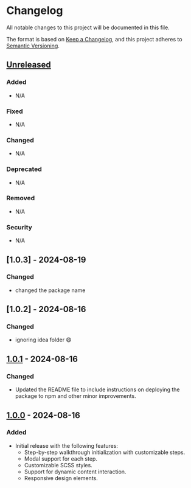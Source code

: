 # Changelog

All notable changes to this project will be documented in this file.

The format is based on [Keep a Changelog](https://keepachangelog.com/en/1.0.0/), and this project adheres to [Semantic Versioning](https://semver.org/spec/v2.0.0.html).

## [Unreleased]

### Added
- N/A

### Fixed
- N/A

### Changed
- N/A

### Deprecated
- N/A

### Removed
- N/A

### Security
- N/A

## [1.0.3] - 2024-08-19

### Changed
- changed the package name

## [1.0.2] - 2024-08-16

### Changed
- ignoring idea folder :smile:

## [1.0.1] - 2024-08-16

### Changed
- Updated the README file to include instructions on deploying the package to npm and other minor improvements.

## [1.0.0] - 2024-08-16

### Added
- Initial release with the following features:
  - Step-by-step walkthrough initialization with customizable steps.
  - Modal support for each step.
  - Customizable SCSS styles.
  - Support for dynamic content interaction.
  - Responsive design elements.

[Unreleased]: https://github.com/ouladck/walkthrough.js/compare/v1.0.1...HEAD
[1.0.1]: https://github.com/ouladck/walkthrough.js/compare/v1.0.0...v1.0.1
[1.0.0]: https://github.com/ouladck/walkthrough.js/releases/tag/v1.0.0
